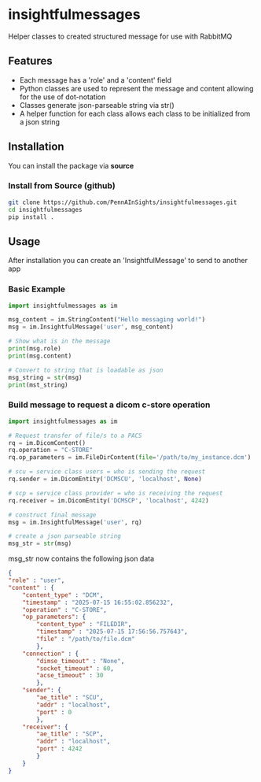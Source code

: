 # insightfulmessages
Helper classes to created structured message for use with RabbitMQ


## Features
* Each message has a 'role' and a 'content' field
* Python classes are used to represent the message and content allowing for the use of dot-notation
* Classes generate json-parseable string via str()
* A helper function for each class allows each class to be initialized from a json string

## Installation

You can install the package via  **source**


### Install from Source (github)

```bash
git clone https://github.com/PennAInSights/insightfulmessages.git
cd insightfulmessages
pip install .
```


## Usage 
After installation you can create an 'InsightfulMessage' to send to another app

### Basic Example

```python
import insightfulmessages as im

msg_content = im.StringContent("Hello messaging world!")
msg = im.InsightfulMessage('user', msg_content)

# Show what is in the message
print(msg.role)
print(msg.content)

# Convert to string that is loadable as json
msg_string = str(msg)
print(mst_string)
```

### Build message to request a dicom c-store operation
```python
import insightfulmessages as im

# Request transfer of file/s to a PACS
rq = im.DicomContent()
rq.operation = "C-STORE"
rq.op_parameters = im.FileDirContent(file='/path/to/my_instance.dcm')

# scu = service class users = who is sending the request
rq.sender = im.DicomEntity('DCMSCU', 'localhost', None)

# scp = service class provider = who is receiving the request
rq.receiver = im.DicomEntity('DCMSCP', 'localhost', 4242)

# construct final message
msg = im.InsightfulMessage('user', rq)

# create a json parseable string
msg_str = str(msg)

```

msg_str now contains the following json data

```json
{
"role" : "user",
"content" : {
    "content_type" : "DCM",
    "timestamp" : "2025-07-15 16:55:02.856232",
    "operation" : "C-STORE",
    "op_parameters": {
        "content_type" : "FILEDIR",
        "timestamp" : "2025-07-15 17:56:56.757643",
        "file" : "/path/to/file.dcm"
        },
    "connection" : {
        "dimse_timeout" : "None",
        "socket_timeout" : 60,
        "acse_timeout" : 30
        },
    "sender": {
        "ae_title" : "SCU",
        "addr" : "localhost",
        "port" : 0
        },
    "receiver": {
        "ae_title" : "SCP",
        "addr" : "localhost",
        "port" : 4242
        }
    }
}
```
